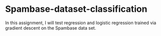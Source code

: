 # Spambase-dataset-classification

In this assignment, I will test regression and logistic regression trained via gradient descent
on the Spambase data set.
